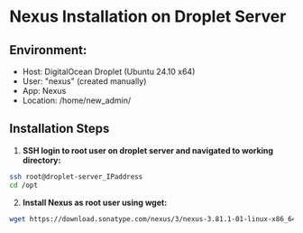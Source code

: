 # Nexus Installation on Droplet Server

## Environment:
- Host: DigitalOcean Droplet (Ubuntu 24.10 x64)
- User: "nexus" (created manually)
- App: Nexus
- Location: /home/new_admin/

## Installation Steps

1. **SSH login to root user on droplet server and navigated to working directory:**

```bash
ssh root@droplet-server_IPaddress
cd /opt
```

2. **Install Nexus as root user using wget:**

```bash
wget https://download.sonatype.com/nexus/3/nexus-3.81.1-01-linux-x86_64.tar.gz
```
